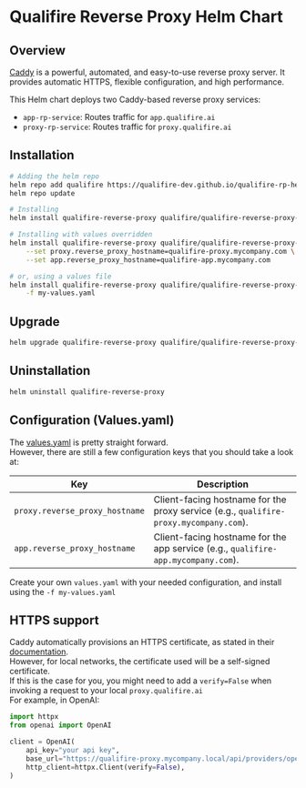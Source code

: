 # Qualifire Reverse Proxy Helm Chart

## Overview
[Caddy](https://caddyserver.com/) is a powerful, automated, and easy-to-use reverse proxy server. It provides automatic HTTPS, flexible configuration, and high performance.

This Helm chart deploys two Caddy-based reverse proxy services:
- `app-rp-service`: Routes traffic for `app.qualifire.ai`
- `proxy-rp-service`: Routes traffic for `proxy.qualifire.ai`


## Installation
```sh
# Adding the helm repo
helm repo add qualifire https://qualifire-dev.github.io/qualifire-rp-helm/
helm repo update

# Installing
helm install qualifire-reverse-proxy qualifire/qualifire-reverse-proxy-chart

# Installing with values overridden
helm install qualifire-reverse-proxy qualifire/qualifire-reverse-proxy-chart \
    --set proxy.reverse_proxy_hostname=qualifire-proxy.mycompany.com \
    --set app.reverse_proxy_hostname=qualifire-app.mycompany.com

# or, using a values file
helm install qualifire-reverse-proxy qualifire/qualifire-reverse-proxy-chart \
    -f my-values.yaml
```

## Upgrade
```sh
helm upgrade qualifire-reverse-proxy qualifire/qualifire-reverse-proxy-chart
```

## Uninstallation
```sh
helm uninstall qualifire-reverse-proxy
```

## Configuration (Values.yaml)

The [values.yaml](https://github.com/qualifire-dev/qualifire-rp-helm/blob/main/charts/qualifire-reverse-proxy-chart/values.yaml) is pretty straight forward. \
However, there are still a few configuration keys that you should take a look at:

| Key | Description |
|--------------------------|---------------------------------------------------------------|
| `proxy.reverse_proxy_hostname` | Client-facing hostname for the proxy service (e.g., `qualifire-proxy.mycompany.com`). |
| `app.reverse_proxy_hostname` | Client-facing hostname for the app service (e.g., `qualifire-app.mycompany.com`). |

Create your own `values.yaml` with your needed configuration, and install using the `-f my-values.yaml`


## HTTPS support
Caddy automatically provisions an HTTPS certificate, as stated in their [documentation](https://caddyserver.com/docs/automatic-https). \
However, for local networks, the certificate used will be a self-signed certificate. \
If this is the case for you, you might need to add a `verify=False` when invoking a request to your local `proxy.qualifire.ai`
<br/>
For example, in OpenAI:
```python
import httpx
from openai import OpenAI

client = OpenAI(
    api_key="your api key",
    base_url="https://qualifire-proxy.mycompany.local/api/providers/openai/",
    http_client=httpx.Client(verify=False),
)
```
